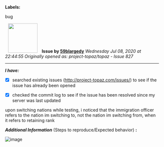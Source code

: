 **Labels:**

bug



<a href="https://github.com/59blargedy"><img src="https://avatars0.githubusercontent.com/u/52636208?v=4" width="96" height="96" hspace="10"></img></a> **Issue by [59blargedy](https://github.com/59blargedy)**
_Wednesday Jul 08, 2020 at 22:44:55_
_Originally opened as: project-topaz/topaz - Issue 827_

----

<!-- place 'x' mark between square [] brackets to checkmark box -->
**_I have:_**

- [x] searched existing issues (http://project-topaz.com/issues/) to see if the issue has already been opened
- [x] checked the commit log to see if the issue has been resolved since my server was last updated
upon switching nations while testing, i noticed that the immigration officer refers to the nation im switching to, not the nation im switching from, when it refers to retaining rank

**_Additional Information_** (Steps to reproduce/Expected behavior) **:** 
![image](https://user-images.githubusercontent.com/52636208/86977615-00e5f580-c14b-11ea-970d-e71adf79af8d.png)



